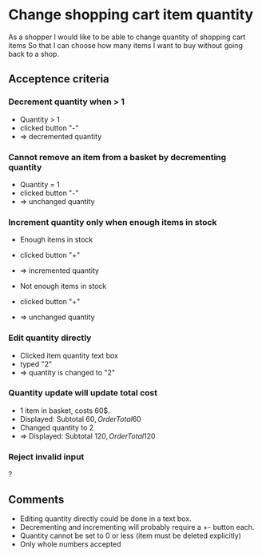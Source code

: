 # Change shopping cart item quantity

As a shopper
I would like to be able to change quantity of shopping cart items
So that I can choose how many items I want to buy without going back to a shop.

## Acceptence criteria

### Decrement quantity when > 1

- Quantity > 1
- clicked button "-"
- => decremented quantity

### Cannot remove an item from a basket by decrementing quantity

- Quantity = 1
- clicked button "-"
- => unchanged quantity

### Increment quantity only when enough items in stock

- Enough items in stock
- clicked button "+"
- => incremented quantity

- Not enough items in stock
- clicked button "+"
- => unchanged quantity

### Edit quantity directly

- Clicked item quantity text box
- typed "2"
- => quantity is changed to "2"

### Quantity update will update total cost

- 1 item in basket, costs 60$.
- Displayed: Subtotal 60$, Order Total 60$ 
- Changed quantity to 2
- => Displayed: Subtotal 120$, Order Total 120$ 

### Reject invalid input

?

## Comments

- Editing quantity directly could be done in a text box.
- Decrementing and incrementing will probably require a +- button each.
- Quantity cannot be set to 0 or less (item must be deleted explicitly)
- Only whole numbers accepted